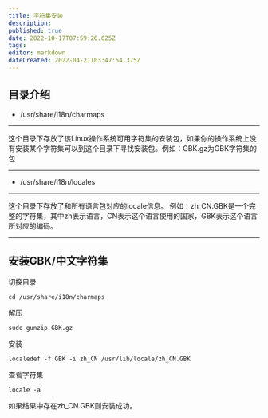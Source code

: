 ```yaml
---
title: 字符集安装
description: 
published: true
date: 2022-10-17T07:59:26.625Z
tags: 
editor: markdown
dateCreated: 2022-04-21T03:47:54.375Z
---
```


## 目录介绍

* /usr/share/i18n/charmaps<br>

***
 这个目录下存放了该Linux操作系统可用字符集的安装包，如果你的操作系统上没有安装某个字符集可以到这个目录下寻找安装包。例如：GBK.gz为GBK字符集的包
***

* /usr/share/i18n/locales <br>

***
这个目录下存放了和所有语言包对应的locale信息。
例如：zh_CN.GBK是一个完整的字符集，其中zh表示语言，CN表示这个语言使用的国家，GBK表示这个语言所对应的编码。
***

## 安装GBK/中文字符集

切换目录

```
cd /usr/share/i18n/charmaps
```

解压

```
sudo gunzip GBK.gz
```

安装

```
localedef -f GBK -i zh_CN /usr/lib/locale/zh_CN.GBK
```

查看字符集

```
locale -a
```

如果结果中存在zh_CN.GBK则安装成功。
